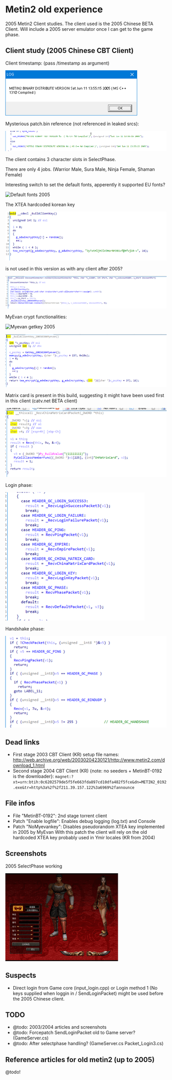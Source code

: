 # Metin2 old experience
2005 Metin2 Client studies.
The client used is the 2005 Chinese BETA Client.
Will include a 2005 server emulator once I can get to the game phase.

## Client study (2005 Chinese CBT Client)
Client timestamp: (pass /timestamp as argument)

![Catv Chinese beta 2005 timestamp](timestamp_c2005.png)

Mysterious patch.bin reference (not referenced in leaked srcs):

![patch.bin 2005](patchbin_c2005.png)

The client contains 3 character slots in SelectPhase.

There are only 4 jobs. (Warrior Male, Sura Male, Ninja Female, Shaman Female)

Interesting switch to set the default fonts, apperently it supported EU fonts?

![Default fonts 2005](defaultfonts_c2005)

The XTEA hardcoded korean key

![Korean 2004 XTEA key in 2005 client](hardcoded_xteakey_c2005.png)

is not used in this version as with any client after 2005?

![AccountConnector connect](connectmyevan_c2005.png)

MyEvan crypt functionalities:

![Myevan getkey 2005](myevan_c2005.png)

![Myevan buildkey 2005](myevan_buildkey_c2005.png)

Matrix card is present in this build, suggesting it might have been
used first in this client (catv.net BETA client)

![Send matrix card 2005](matrixcard_c2005.png)

Login phase:

![Login phase packets 2005](loginPhase_c2005.png)

Handshake phase:

![Handshake phase packets 2005](handshakePhase_c2005.png)

## Dead links
- First stage 2003 CBT Client (KR) setup file names: http://web.archive.org/web/20030204230121/http://www.metin2.com/download_1.html
- Second stage 2004 CBT Client (KR) {note: no seeders + MetinBT-0192 is the downloader}: `magnet:?xt=urn:btih:0c6202579de5f5fe663fda897cd10dfa482f5fce&dn=METIN2_0192.exe&tr=http%3a%2f%2f211.39.157.122%3a6969%2fannounce`

## File infos
- File "MetinBT-0192": 2nd stage torrent client
- Patch "Enable logfile": Enables debug logging (log.txt) and Console
- Patch "NoMyevankey": Disables pseudorandom XTEA key implemented in 2005 by MyEvan
  With this patch the client will rely on the old hardcoded XTEA key probably used in Ymir locales (KR from 2004)

## Screenshots
2005 SelectPhase working

![2005 selectphase](selectscreen_c2005.gif)

## Suspects
- Direct login from Game core (input_login.cpp) or Login method 1 (No keys supplied when loggin in / SendLoginPacket) might be used
 before the 2005 Chinese client.

## TODO
- @todo: 2003/2004 articles and screenshots
- @todo: Forcepatch SendLoginPacket old to Game server? (GameServer.cs)
- @todo: After selectphase handling? (GameServer.cs Packet_Login3.cs)

## Reference articles for old metin2 (up to 2005)
@todo!
